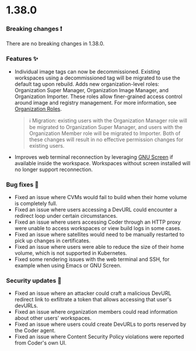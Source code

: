 # 1.38.0

### Breaking changes ❗

There are no breaking changes in 1.38.0.

### Features ✨

- Individual image tags can now be decommissioned. Existing workspaces using a
  decommissioned tag will be migrated to use the default tag upon rebuild. Adds
  new organization-level roles: Organization Super Manager, Organization Image
  Manager, and Organization Importer. These roles allow finer-grained access
  control around image and registry management. For more information, see
  [Organization Roles](https://coder.com/docs/coder/latest/admin/access-control/organizations).
  > ℹ️ ️Migration: existing users with the Organization Manager role will be
  > migrated to Organization Super Manager, and users with the Organization
  > Member role will be migrated to Importer. Both of these changes will result
  > in no effective permission changes for existing users.
- Improves web terminal reconnection by leveraging
  [GNU Screen](https://www.gnu.org/software/screen/) if available inside the
  workspace. Workspaces without screen installed will no longer support
  reconnection.

### Bug fixes 🐛

- Fixed an issue where CVMs would fail to build when their home volume is
  completely full.
- Fixed an issue where users accessing a DevURL could encounter a redirect loop
  under certain circumstances.
- Fixed an issue where users accessing Coder through an HTTP proxy were unable
  to access workspaces or view build logs in some cases.
- Fixed an issue where satellites would need to be manually restarted to pick up
  changes in certificates.
- Fixed an issue where users were able to reduce the size of their home volume,
  which is not supported in Kubernetes.
- Fixed some rendering issues with the web terminal and SSH, for example when
  using Emacs or GNU Screen.

### Security updates 🔐

- Fixed an issue where an attacker could craft a malicious DevURL redirect link
  to exfiltrate a token that allows accessing that user's devURLs.
- Fixed an issue where organization members could read information about other
  users' workspaces.
- Fixed an issue where users could create DevURLs to ports reserved by the Coder
  agent.
- Fixed an issue where Content Security Policy violations were reported from
  Coder's own UI.
